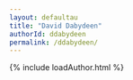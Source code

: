 ```yaml
---
layout: defaultau
title: "David Dabydeen"
authorId: ddabydeen
permalink: /ddabydeen/
---
```

{% include loadAuthor.html %}
<script>
    $(document).ready(function(){
        showAuthorBio('{{ page.authorId }}');
   });
</script>
